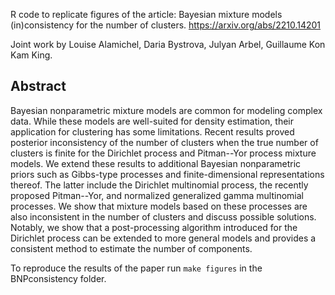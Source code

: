 R code to replicate figures of the article: Bayesian mixture models (in)consistency for the number of clusters. 
https://arxiv.org/abs/2210.14201

Joint work by Louise Alamichel, Daria Bystrova, Julyan Arbel, Guillaume Kon Kam King.

## Abstract

Bayesian nonparametric mixture models are common for modeling complex data. 
While these models are well-suited for density estimation, their application for clustering has some limitations. Recent results proved posterior inconsistency of the number of clusters when the true number of clusters is finite for the Dirichlet process and Pitman--Yor process mixture models. 
We extend these results to additional Bayesian nonparametric priors such as Gibbs-type processes and finite-dimensional representations thereof. The latter include the Dirichlet multinomial process, the recently proposed Pitman--Yor, and normalized generalized gamma multinomial processes. 
We show that mixture models based on these processes are also inconsistent in the number of clusters and discuss possible solutions. Notably, we show that a post-processing algorithm introduced for the Dirichlet process can be extended to more general models and provides a consistent method to estimate the number of components.

To reproduce the results of the paper run `make figures` in the BNPconsistency folder.
